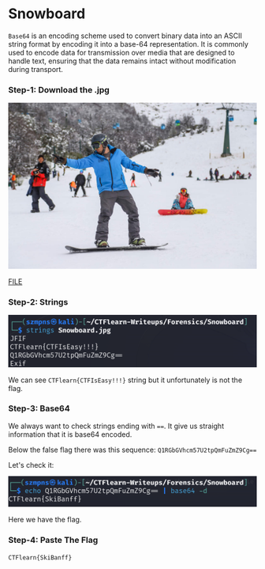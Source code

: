 # Snowboard 

`Base64` is an encoding scheme used to convert binary data into an ASCII string format by encoding it into a base-64 representation. It is commonly used to encode data for transmission over media that are designed to handle text, ensuring that the data remains intact without modification during transport.

### Step-1: Download the .jpg

![Snowboard](Snowboard.jpg)

[FILE](Snowboard.jpg)

### Step-2: Strings

![Output](snowstrings.png)

We can see `CTFlearn{CTFIsEasy!!!}` string but it unfortunately is not the flag.

### Step-3: Base64

We always want to check strings ending with `==`. It give us straight information that it is base64 encoded.

Below the false flag there was this sequence:
`Q1RGbGVhcm57U2tpQmFuZmZ9Cg==`

Let's check it:

![Output](snowboardlfag.png)

Here we have the flag.

### Step-4: Paste The Flag

```
CTFlearn{SkiBanff}
```

